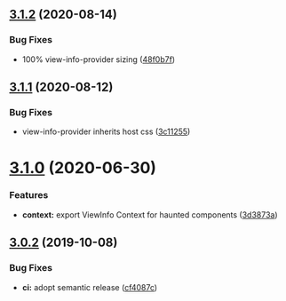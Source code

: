 ## [3.1.2](https://github.com/neovici/cosmoz-viewinfo/compare/v3.1.1...v3.1.2) (2020-08-14)


### Bug Fixes

* 100% view-info-provider sizing ([48f0b7f](https://github.com/neovici/cosmoz-viewinfo/commit/48f0b7f0c2c78b24f465108fbc507a6d879fbd0c))

## [3.1.1](https://github.com/neovici/cosmoz-viewinfo/compare/v3.1.0...v3.1.1) (2020-08-12)


### Bug Fixes

* view-info-provider inherits host css ([3c11255](https://github.com/neovici/cosmoz-viewinfo/commit/3c112550be63bbeb9a00f8ad47b5126345730e83))

# [3.1.0](https://github.com/neovici/cosmoz-viewinfo/compare/v3.0.2...v3.1.0) (2020-06-30)


### Features

* **context:** export ViewInfo Context for haunted components ([3d3873a](https://github.com/neovici/cosmoz-viewinfo/commit/3d3873a))

## [3.0.2](https://github.com/neovici/cosmoz-viewinfo/compare/v3.0.1...v3.0.2) (2019-10-08)


### Bug Fixes

* **ci:** adopt semantic release ([cf4087c](https://github.com/neovici/cosmoz-viewinfo/commit/cf4087c))
